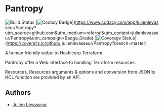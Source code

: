 # Pantropy

![Build Status](https://travis-ci.org/julienlevasseur/Pantropy.svg?branch=master)
[![Codacy Badge](https://api.codacy.com/project/badge/Grade/9e04ed0b0adb438a86304d00abea4342)](https://www.codacy.com/app/julienlevas    seur/Pantropy?utm_source=github.com&amp;utm_medium=referral&amp;utm_content=julienlevasseur/Pantropy&amp;utm_campaign=Badge_Grade)
[![Coverage Status](https://coveralls.io/repos/github/julienlevasseur/Pantropy/badge.svg?branch=master)](https://coveralls.io/github/    julienlevasseur/Pantropy?branch=master)

A human friendly webui to Hashicorp Terraform.

Pantropy offer a Web interface to handling Terraform resources.

Resources, Resources arguments & options and conversion from JSON to HCL function are provided by an API. 

## Authors

- [Julien Levasseur](https://github.com/julienlevasseur)
